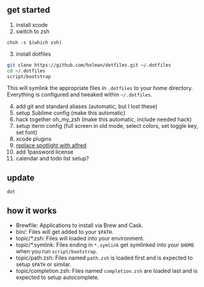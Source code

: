 ## get started

1. install xcode
2. switch to zsh

````
chsh -s $(which zsh)
````

3. install dotfiles

```sh
git clone https://github.com/holman/dotfiles.git ~/.dotfiles
cd ~/.dotfiles
script/bootstrap
```

This will symlink the appropriate files in `.dotfiles` to your home directory.
Everything is configured and tweaked within `~/.dotfiles`.


4. add git and standard aliases (automatic, but I lost these)
5. setup Sublime config (make this automatic)
6. hack together oh_my_zsh (make this automatic, include needed hack)
7. setup iterm config (full screen in old mode, select colors, set toggle key, set font)
8. xcode plugins
9. [replace spotlight with alfred](https://www.alfredapp.com/help/troubleshooting/cmd-space/)
10. add 1password license
11. calendar and todo list setup?

## update

````
dot
````

## how it works

- Brewfile: Applications to install via Brew and Cask.
- bin/: Files will get added to your `$PATH`.
- topic/*.zsh: Files will loaded into your environment.
- topic/*.symlink: Files ending in `*.symlink` get symlinked into your `$HOME` when you run `script/bootstrap`.
- topic/path.zsh: Files named `path.zsh` is loaded first and is expected to setup `$PATH` or similar.
- topic/completion.zsh: Files named `completion.zsh` are loaded last and is expected to setup autocomplete.